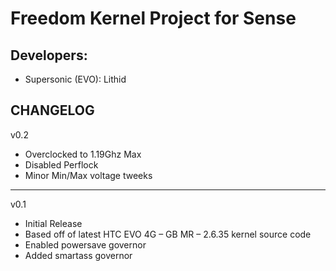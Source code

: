 Freedom Kernel Project for Sense
==============

Developers:
------------
* Supersonic (EVO): Lithid

CHANGELOG
------------
v0.2
* Overclocked to 1.19Ghz Max
* Disabled Perflock
* Minor Min/Max voltage tweeks

------------
v0.1
* Initial Release
* Based off of latest HTC EVO 4G – GB MR – 2.6.35 kernel source code
* Enabled powersave governor
* Added smartass governor
